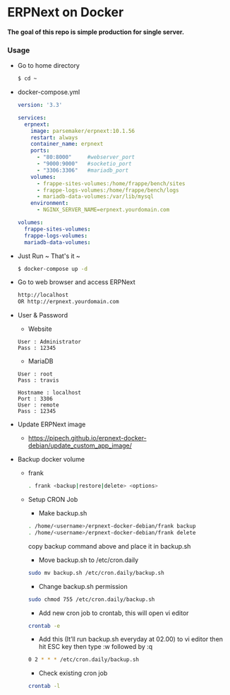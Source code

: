 # ERPNext on Docker

**The goal of this repo is simple production for single server.**

### Usage

- Go to home directory
    ```bash
    $ cd ~
    ```

- docker-compose.yml
    ```yaml
    version: '3.3'
    
    services:
      erpnext:
        image: parsemaker/erpnext:10.1.56
        restart: always
        container_name: erpnext
        ports:
          - "80:8000"     #webserver_port
          - "9000:9000"   #socketio_port
          - "3306:3306"   #mariadb_port
        volumes:
          - frappe-sites-volumes:/home/frappe/bench/sites
          - frappe-logs-volumes:/home/frappe/bench/logs
          - mariadb-data-volumes:/var/lib/mysql
        environment:
          - NGINX_SERVER_NAME=erpnext.yourdomain.com
    
    volumes:
      frappe-sites-volumes:
      frappe-logs-volumes:
      mariadb-data-volumes:
    ```

- Just Run ~ That's it ~
    ```bash
    $ docker-compose up -d
    ```

- Go to web browser and access ERPNext
    ```bash
    http://localhost
    OR http://erpnext.yourdomain.com
    ```


- User & Password
    - Website
    ```
    User : Administrator
    Pass : 12345
    ```
    - MariaDB
    ```
    User : root
    Pass : travis
    ```
    ```
    Hostname : localhost
    Port : 3306
    User : remote
    Pass : 12345
    ```
    
- Update ERPNext image
    - https://pipech.github.io/erpnext-docker-debian/update_custom_app_image/
    
- Backup docker volume
    - frank
        ```bash
        . frank <backup|restore|delete> <options>
        ```
        
    - Setup CRON Job
        - Make backup.sh
        ```bash
        . /home/<username>/erpnext-docker-debian/frank backup
        . /home/<username>/erpnext-docker-debian/frank delete
        ```
        copy backup command above and place it in backup.sh
        
        - Move backup.sh to /etc/cron.daily
        ```bash
        sudo mv backup.sh /etc/cron.daily/backup.sh
        ```
        
        - Change backup.sh permission
        ```bash
        sudo chmod 755 /etc/cron.daily/backup.sh
        ```
               
        - Add new cron job to crontab, this will open vi editor
        ```bash
        crontab -e
        ```
        
        - Add this (It’ll run backup.sh everyday at 02.00) to vi editor then hit ESC key then type :w followed by :q
        ```bash
        0 2 * * * /etc/cron.daily/backup.sh
        ```

        - Check existing cron job
        ```bash
        crontab -l
        ```
    